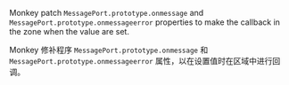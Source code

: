 Monkey patch `MessagePort.prototype.onmessage` and `MessagePort.prototype.onmessageerror`
properties to make the callback in the zone when the value are set.

Monkey 修补程序 `MessagePort.prototype.onmessage` 和 `MessagePort.prototype.onmessageerror`
属性，以在设置值时在区域中进行回调。